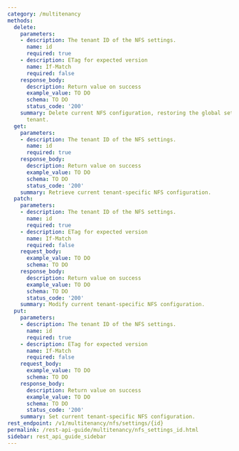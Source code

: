 ```yaml
---
category: /multitenancy
methods:
  delete:
    parameters:
    - description: The tenant ID of the NFS settings.
      name: id
      required: true
    - description: ETag for expected version
      name: If-Match
      required: false
    response_body:
      description: Return value on success
      example_value: TO DO
      schema: TO DO
      status_code: '200'
    summary: Delete current NFS configuration, restoring the global settings for this
      tenant.
  get:
    parameters:
    - description: The tenant ID of the NFS settings.
      name: id
      required: true
    response_body:
      description: Return value on success
      example_value: TO DO
      schema: TO DO
      status_code: '200'
    summary: Retrieve current tenant-specific NFS configuration.
  patch:
    parameters:
    - description: The tenant ID of the NFS settings.
      name: id
      required: true
    - description: ETag for expected version
      name: If-Match
      required: false
    request_body:
      example_value: TO DO
      schema: TO DO
    response_body:
      description: Return value on success
      example_value: TO DO
      schema: TO DO
      status_code: '200'
    summary: Modify current tenant-specific NFS configuration.
  put:
    parameters:
    - description: The tenant ID of the NFS settings.
      name: id
      required: true
    - description: ETag for expected version
      name: If-Match
      required: false
    request_body:
      example_value: TO DO
      schema: TO DO
    response_body:
      description: Return value on success
      example_value: TO DO
      schema: TO DO
      status_code: '200'
    summary: Set current tenant-specific NFS configuration.
rest_endpoint: /v1/multitenancy/nfs/settings/{id}
permalink: /rest-api-guide/multitenancy/nfs_settings_id.html
sidebar: rest_api_guide_sidebar
---
```

